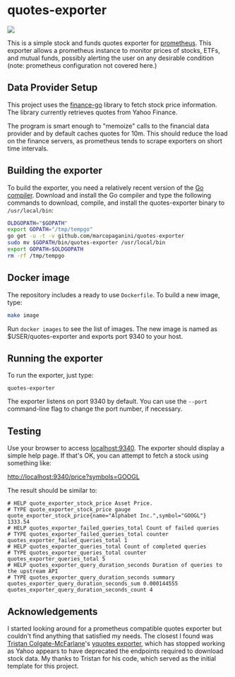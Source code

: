 # quotes-exporter

![](https://github.com/marcopaganini/quotes-exporter/workflows/Go/badge.svg)

This is a simple stock and funds quotes exporter for
[prometheus](http://prometheus.io). This exporter allows a prometheus instance
to monitor prices of stocks, ETFs, and mutual funds, possibly alerting the user
on any desirable condition (note: prometheus configuration not covered here.)

## Data Provider Setup

This project uses the [finance-go](https://github.com/piquette/finance-go)
library to fetch stock price information. The library currently retrieves
quotes from Yahoo Finance.

The program is smart enough to "memoize" calls to the financial data provider
and by default caches quotes for 10m. This should reduce the load on the
finance servers, as prometheus tends to scrape exporters on short time
intervals.

## Building the exporter

To build the exporter, you need a relatively recent version of the [Go
compiler](http://golang.org). Download and install the Go compiler and type the
following commands to download, compile, and install the quotes-exporter binary
to `/usr/local/bin`:

```bash
OLDGOPATH="$GOPATH"
export GOPATH="/tmp/tempgo"
go get -u -t -v github.com/marcopaganini/quotes-exporter
sudo mv $GOPATH/bin/quotes-exporter /usr/local/bin
export GOPATH=$OLDGOPATH
rm -rf /tmp/tempgo
```

## Docker image

The repository includes a ready to use `Dockerfile`. To build a new image, type:

```bash
make image
```

Run `docker images` to see the list of images. The new image is named as
$USER/quotes-exporter and exports port 9340 to your host.

## Running the exporter

To run the exporter, just type:

```base
quotes-exporter
```

The exporter listens on port 9340 by default. You can use the `--port` command-line
flag to change the port number, if necessary.

## Testing

Use your browser to access [localhost:9340](http://localhost:9340). The exporter should display a simple
help page. If that's OK, you can attempt to fetch a stock using something like:

[http://localhost:9340/price?symbols=GOOGL](http://localhost:9340/price?symbols=GOOGL)

The result should be similar to:

```
# HELP quote_exporter_stock_price Asset Price.
# TYPE quote_exporter_stock_price gauge
quote_exporter_stock_price{name="Alphabet Inc.",symbol="GOOGL"} 1333.54
# HELP quotes_exporter_failed_queries_total Count of failed queries
# TYPE quotes_exporter_failed_queries_total counter
quotes_exporter_failed_queries_total 1
# HELP quotes_exporter_queries_total Count of completed queries
# TYPE quotes_exporter_queries_total counter
quotes_exporter_queries_total 5
# HELP quotes_exporter_query_duration_seconds Duration of queries to the upstream API
# TYPE quotes_exporter_query_duration_seconds summary
quotes_exporter_query_duration_seconds_sum 0.000144555
quotes_exporter_query_duration_seconds_count 4
```

## Acknowledgements

I started looking around for a prometheus compatible quotes exporter but
couldn't find anything that satisfied my needs. The closest I found was
[Tristan Colgate-McFarlane](https://github.com/tcolgate)'s [yquotes
exporter](https://github.com/tcolgate/yquotes_exporter), which has stopped
working as Yahoo appears to have deprecated the endpoints required to download
stock data. My thanks to Tristan for his code, which served as the initial
template for this project.
